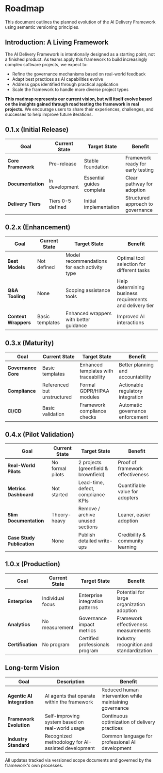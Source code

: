 # Roadmap

This document outlines the planned evolution of the AI Delivery Framework using semantic versioning principles.

## Introduction: A Living Framework

The AI Delivery Framework is intentionally designed as a starting point, not a finished product. As teams apply this framework to build increasingly complex software projects, we expect to:

- Refine the governance mechanisms based on real-world feedback
- Adapt best practices as AI capabilities evolve
- Address gaps identified through practical application
- Scale the framework to handle more diverse project types

**This roadmap represents our current vision, but will itself evolve based on the insights gained through road testing the framework in real projects.** We encourage users to share their experiences, challenges, and successes to help improve future iterations.

## 0.1.x (Initial Release)

| Goal | Current State | Target State | Benefit |
|------|--------------|--------------|---------|
| **Core Framework** | Pre-release | Stable foundation | Framework ready for early testing |
| **Documentation** | In development | Essential guides complete | Clear pathway for adoption |
| **Delivery Tiers** | Tiers 0-5 defined | Initial implementation | Structured approach to governance |

## 0.2.x (Enhancement)

| Goal | Current State | Target State | Benefit |
|------|--------------|--------------|---------|
| **Best Models** | Not defined | Model recommendations for each activity type | Optimal tool selection for different tasks |
| **Q&A Tooling** | None | Scoping assistance tools | Help determining business requirements and delivery tier |
| **Context Wrappers** | Basic templates | Enhanced wrappers with better guidance | Improved AI interactions |

## 0.3.x (Maturity)

| Goal | Current State | Target State | Benefit |
|------|--------------|--------------|---------|
| **Governance Core** | Basic templates | Enhanced templates with traceability | Better planning and accountability |
| **Compliance** | Referenced but unstructured | Formal GDPR/HIPAA modules | Actionable regulatory integration |
| **CI/CD** | Basic validation | Framework compliance checks | Automatic governance enforcement |

## 0.4.x (Pilot Validation)

| Goal | Current State | Target State | Benefit |
|------|--------------|--------------|---------|
| **Real-World Pilots** | No formal pilots | 2 projects (greenfield & brownfield) | Proof of framework effectiveness |
| **Metrics Dashboard** | Not started | Lead-time, defect, compliance KPIs | Quantifiable value for adopters |
| **Slim Documentation** | Theory-heavy | Remove / archive unused sections | Leaner, easier adoption |
| **Case Study Publication** | None | Publish detailed write-ups | Credibility & community learning |

## 1.0.x (Production)

| Goal | Current State | Target State | Benefit |
|------|--------------|--------------|---------|
| **Enterprise** | Individual focus | Enterprise integration patterns | Potential for large organization adoption |
| **Analytics** | No measurement | Governance impact metrics | Framework effectiveness measurements |
| **Certification** | No program | Certified professionals program | Industry recognition and standardization |

## Long-term Vision

| Goal | Description | Benefit |
|------|------------|---------|
| **Agentic AI Integration** | AI agents that operate within the framework | Reduced human intervention while maintaining governance |
| **Framework Evolution** | Self-improving system based on real-world usage | Continuous optimization of delivery practices |
| **Industry Standard** | Recognized methodology for AI-assisted development | Common language for professional AI development |

All updates tracked via versioned scope documents and governed by the framework's own processes. 